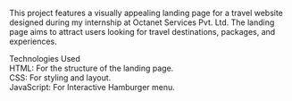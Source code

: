 This project features a visually appealing landing page for a travel website designed during my internship at 
Octanet Services Pvt. Ltd. The landing page aims to attract users looking for travel destinations, packages, and  experiences.<br> 

Technologies Used<br>
HTML: For the structure of the landing page.<br> 
CSS: For styling and layout.<br> 
JavaScript: For Interactive Hamburger menu.
